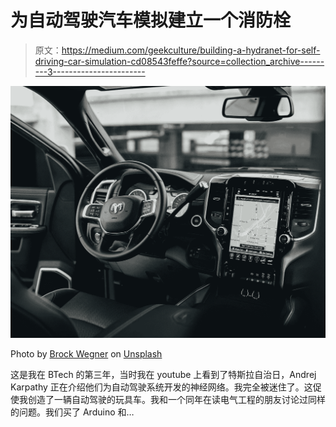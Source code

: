 # 为自动驾驶汽车模拟建立一个消防栓

> 原文：<https://medium.com/geekculture/building-a-hydranet-for-self-driving-car-simulation-cd08543feffe?source=collection_archive---------3----------------------->

![](img/6d0fdf638355d8388dc8cb2f47ba24b0.png)

Photo by [Brock Wegner](https://unsplash.com/@isthatbrock?utm_source=medium&utm_medium=referral) on [Unsplash](https://unsplash.com?utm_source=medium&utm_medium=referral)

这是我在 BTech 的第三年，当时我在 youtube 上看到了特斯拉自治日，Andrej Karpathy 正在介绍他们为自动驾驶系统开发的神经网络。我完全被迷住了。这促使我创造了一辆自动驾驶的玩具车。我和一个同年在读电气工程的朋友讨论过同样的问题。我们买了 Arduino 和…